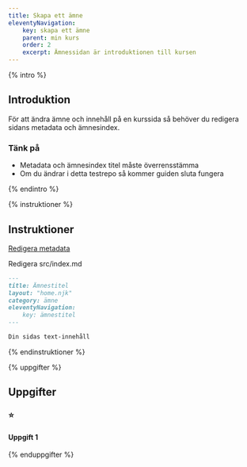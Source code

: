 ```yaml
---
title: Skapa ett ämne
eleventyNavigation:
    key: skapa ett ämne
    parent: min kurs
    order: 2
    excerpt: Ämnessidan är introduktionen till kursen
---
```

{% intro %}

## Introduktion
För att ändra ämne och innehåll på en kurssida så behöver du redigera sidans
metadata och ämnesindex.

### Tänk på
 - Metadata och ämnesindex titel måste överrensstämma
 - Om du ändrar i detta testrepo så kommer guiden sluta fungera

{% endintro %}

{% instruktioner %}

## Instruktioner



[Redigera metadata](../tekniken/metadata.html)

Redigera src/index.md

```md
---
title: Ämnestitel
layout: "home.njk"
category: ämne
eleventyNavigation:
    key: ämnestitel
---

Din sidas text-innehåll

```

{% endinstruktioner %}

{% uppgifter %}

## Uppgifter
### ⭐
#### Uppgift 1



{% enduppgifter %}